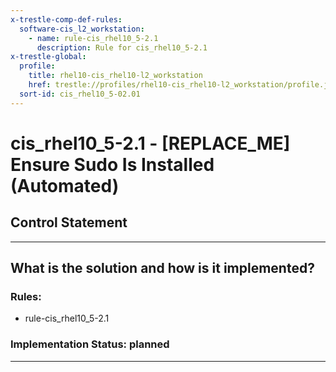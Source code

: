 ```yaml
---
x-trestle-comp-def-rules:
  software-cis_l2_workstation:
    - name: rule-cis_rhel10_5-2.1
      description: Rule for cis_rhel10_5-2.1
x-trestle-global:
  profile:
    title: rhel10-cis_rhel10-l2_workstation
    href: trestle://profiles/rhel10-cis_rhel10-l2_workstation/profile.json
  sort-id: cis_rhel10_5-02.01
---
```


# cis_rhel10_5-2.1 - \[REPLACE_ME\] Ensure Sudo Is Installed (Automated)

## Control Statement

______________________________________________________________________

## What is the solution and how is it implemented?

<!-- For implementation status enter one of: implemented, partial, planned, alternative, not-applicable -->

<!-- Note that the list of rules under ### Rules: is read-only and changes will not be captured after assembly to JSON -->

<!-- Add control implementation description here for control: cis_rhel10_5-2.1 -->

### Rules:

  - rule-cis_rhel10_5-2.1

### Implementation Status: planned

______________________________________________________________________
